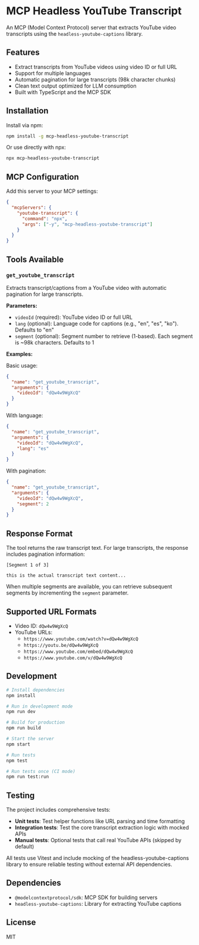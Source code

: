 # MCP Headless YouTube Transcript

An MCP (Model Context Protocol) server that extracts YouTube video transcripts using the `headless-youtube-captions` library.

## Features

- Extract transcripts from YouTube videos using video ID or full URL
- Support for multiple languages
- Automatic pagination for large transcripts (98k character chunks)
- Clean text output optimized for LLM consumption
- Built with TypeScript and the MCP SDK

## Installation

Install via npm:

```bash
npm install -g mcp-headless-youtube-transcript
```

Or use directly with npx:

```bash
npx mcp-headless-youtube-transcript
```

## MCP Configuration

Add this server to your MCP settings:

```json
{
  "mcpServers": {
    "youtube-transcript": {
      "command": "npx",
      "args": ["-y", "mcp-headless-youtube-transcript"]
    }
  }
}
```

## Tools Available

### `get_youtube_transcript`

Extracts transcript/captions from a YouTube video with automatic pagination for large transcripts.

**Parameters:**
- `videoId` (required): YouTube video ID or full URL
- `lang` (optional): Language code for captions (e.g., "en", "es", "ko"). Defaults to "en"
- `segment` (optional): Segment number to retrieve (1-based). Each segment is ~98k characters. Defaults to 1

**Examples:**

Basic usage:
```json
{
  "name": "get_youtube_transcript",
  "arguments": {
    "videoId": "dQw4w9WgXcQ"
  }
}
```

With language:
```json
{
  "name": "get_youtube_transcript",
  "arguments": {
    "videoId": "dQw4w9WgXcQ",
    "lang": "es"
  }
}
```

With pagination:
```json
{
  "name": "get_youtube_transcript",
  "arguments": {
    "videoId": "dQw4w9WgXcQ",
    "segment": 2
  }
}
```

## Response Format

The tool returns the raw transcript text. For large transcripts, the response includes pagination information:

```
[Segment 1 of 3]

this is the actual transcript text content...
```

When multiple segments are available, you can retrieve subsequent segments by incrementing the `segment` parameter.

## Supported URL Formats

- Video ID: `dQw4w9WgXcQ`
- YouTube URLs:
  - `https://www.youtube.com/watch?v=dQw4w9WgXcQ`
  - `https://youtu.be/dQw4w9WgXcQ`
  - `https://www.youtube.com/embed/dQw4w9WgXcQ`
  - `https://www.youtube.com/v/dQw4w9WgXcQ`

## Development

```bash
# Install dependencies
npm install

# Run in development mode
npm run dev

# Build for production
npm run build

# Start the server
npm start

# Run tests
npm test

# Run tests once (CI mode)
npm run test:run
```

## Testing

The project includes comprehensive tests:

- **Unit tests**: Test helper functions like URL parsing and time formatting
- **Integration tests**: Test the core transcript extraction logic with mocked APIs
- **Manual tests**: Optional tests that call real YouTube APIs (skipped by default)

All tests use Vitest and include mocking of the headless-youtube-captions library to ensure reliable testing without external API dependencies.

## Dependencies

- `@modelcontextprotocol/sdk`: MCP SDK for building servers
- `headless-youtube-captions`: Library for extracting YouTube captions

## License

MIT